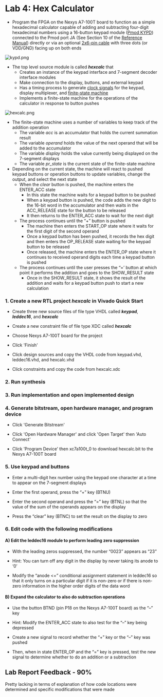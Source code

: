 # Lab 4: Hex Calculator

* Program the FPGA on the Nexys A7-100T board to function as a simple hexadecimal calculator capable of adding and subtracting four-digit hexadecimal numbers using a 16-button keypad module ([Pmod KYPD](https://store.digilentinc.com/pmod-kypd-16-button-keypad/)) connected to the Pmod port JA (See Section 10 of the [Reference Manual](https://reference.digilentinc.com/_media/reference/programmable-logic/nexys-a7/nexys-a7_rm.pdf)) directly or via an optional [2x6-pin cable](https://digilent.com/shop/2x6-pin-pmod-cable/) with three dots (or VDD/GND) facing up on both ends

![kypd.png](https://github.com/kevinwlu/dsd/blob/master/Nexys-A7/Lab-4/kypd.png)

* The top level source module is called **_hexcalc_** that
  * Creates an instance of the keypad interface and 7-segment decoder interface modules
  * Make connection to the display, buttons, and external keypad
  * Has a timing process to generate [clock signals](https://en.wikipedia.org/wiki/Clock_signal) for the keypad, display multiplexer, and [finite-state machine](https://en.wikipedia.org/wiki/Finite-state_machine)
  * Implements a finite-state machine for the operations of the calculator in response to button pushes

![hexcalc.png](https://github.com/kevinwlu/dsd/blob/master/Nexys-A7/Lab-4/hexcalc.png)

* The finite-state machine uses a number of variables to keep track of the addition operation
  * The variable _acc_ is an accumulator that holds the current summation result
  * The variable _operand_ holds the value of the next operand that will be added to the accumulator
  * The variable _display_ holds the value currently being displayed on the 7-segment displays
  * The variable _pr_state_ is the current state of the finite-state machine
* Depending on the current state, the machine will react to pushed keypad buttons or operation buttons to update variables, change the output, and select the next state
  * When the _clear_ button is pushed, the machine enters the ENTER_ACC state
    * In this state the machine waits for a keypad button to be pushed
    * When a keypad button is pushed, the code adds the new digit to the 16-bit word in the accumulator and then waits in the ACC_RELEASE state for the button to be released
    * It then returns to the ENTER_ACC state to wait for the next digit
  * The process continues until the “+” button is pushed
    * The machine then enters the START_OP state where it waits for the first digit of the second operand
    * Once a keypad button has been pushed, it records the hex digit and then enters the OP_RELEASE state waiting for the keypad button to be released
    * Once released, the machine enters the ENTER_OP state where it continues to received operand digits each time a keypad button is pushed
  * The process continues until the user presses the “=’ button at which point it performs the addition and goes to the SHOW_RESULT state
    * Once in the SHOW_RESULT state, it shows the result of the addition and waits for a keypad button push to start a new calculation

### 1. Create a new RTL project _hexcalc_ in Vivado Quick Start

* Create three new source files of file type VHDL called **_keypad_**, **_leddec16_**, and **_hexcalc_**

* Create a new constraint file of file type XDC called **_hexcalc_**

* Choose Nexys A7-100T board for the project

* Click 'Finish'

* Click design sources and copy the VHDL code from keypad.vhd, leddec16.vhd, and hexcalc.vhd

* Click constraints and copy the code from hexcalc.xdc

### 2. Run synthesis

### 3. Run implementation and open implemented design

### 4. Generate bitstream, open hardware manager, and program device

* Click 'Generate Bitstream'

* Click 'Open Hardware Manager' and click 'Open Target' then 'Auto Connect'

* Click 'Program Device' then xc7a100t_0 to download hexcalc.bit to the Nexys A7-100T board

### 5. Use keypad and buttons

* Enter a multi-digit hex number using the keypad one character at a time to appear on the 7-segment displays

* Enter the first operand, press the “+” key (BTNU)

* Enter the second operand and press the “=” key (BTNL) so that the value of the sum of the operands appears on the display

* Press the “clear” key (BTNC) to set the result on the display to zero

### 6. Edit code with the following modifications

#### A) Edit the leddec16 module to perform leading zero suppression

* With the leading zeros suppressed, the number “0023” appears as “23” 

* Hint: You can turn off any digit in the display by never taking its anode to ‘0’

* Modify the “anode <=” conditional assignment statement in leddec16 so that it only turns on a particular digit if it is non-zero or if there is non-zero information in the higher order digits of the data word

#### B) Expand the calculator to also do subtraction operations

* Use the button BTND (pin P18 on the Nexys A7-100T board) as the “–” key

* Hint: Modify the ENTER_ACC state to also test for the “–” key being depressed

* Create a new signal to record whether the “+” key or the “–” key was pushed

* Then, when in state ENTER_OP and the “=” key is pressed, test the new signal to determine whether to do an addition or a subtraction

## Lab Report Feedback - 90%

Pretty lacking in terms of explanation of how code locations were determined and specific modifications that were made
